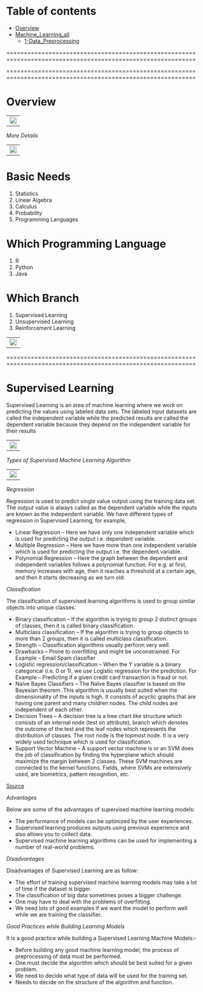 
Table of contents
=================

<!--ts-->
   * [Overview ](https://github.com/Laudarisd/Deep-learning-and-ML-preparation)
   * [Machine_Learning_all](https://github.com/Laudarisd/Deep-learning-and-ML-preparation/tree/main/src)
      * [1-Data_Preprocessing](https://github.com/Laudarisd/Deep-learning-and-ML-preparation/tree/main/src/Machine_Learning_all)
<!--te-->



============================================================================================================

============================================================================================================


Overview
================================================



<table border="0">
   <tr>
      <td>
      <img src="./src/img/1.png" width="100%" />
      </td>
   </tr>
   </table>
   
   
   
*More Details*



<table border="0">
   <tr>
      <td>
      <img src="./src/img/2.png" width="100%" />
      </td>
   </tr>
   </table>


# Basic Needs #

1. Statistics
2. Linear Algebra
3. Calculus
4. Probability
5. Programming Languages


# Which Programming Language #

1. R
2. Python
3. Java

# Which Branch #

1. Supervised Learning
2. Unsupervised Learning
3. Reinforcement Learning


<table border="0">
   <tr>
      <td>
      <img src="./src/img/3.png" width="100%" />
      </td>
   </tr>
   </table>


============================================================================================================
   
# Supervised Learning #


Supervised Learning is an area of machine learning where we work on predicting the values using labeled data sets. The labeled input datasets are called the independent variable while the predicted results are called the dependent variable because they depend on the independent variable for their results


<table border="0">
   <tr>
      <td>
      <img src="./src/img/4.jpg" width="100%" />
      </td>
   </tr>
   </table>

   

   
*Types of Supervised Machine Learning Algorithm*


   <table border="0">
   <tr>
      <td>
      <img src="./src/img/5.png" width="100%" />
      </td>
   </tr>
   </table>
   
   
*Regression*


Regression is used to predict single value output using the training data set. The output value is always called as the dependent variable while the inputs are known as the independent variable. We have different types of regression in Supervised Learning, for example,

- Linear Regression – Here we have only one independent variable which is used for predicting the output i.e. dependent variable.
- Multiple Regression – Here we have more than one independent variable which is used for predicting the output i.e. the dependent variable.
- Polynomial Regression – Here the graph between the dependent and independent variables follows a polynomial function. For e.g. at first, memory increases with age, then it reaches a threshold at a certain age, and then it starts decreasing as we turn old.


*Classification*

The classification of supervised learning algorithms is used to group similar objects into unique classes.

- Binary classification – If the algorithm is trying to group 2 distinct groups of classes, then it is called binary classification.
- Multiclass classification – If the algorithm is trying to group objects to more than 2 groups, then it is called multiclass classification.
- Strength – Classification algorithms usually perform very well.
- Drawbacks – Prone to overfitting and might be unconstrained. For Example – Email Spam classifier
- Logistic regression/classification – When the Y variable is a binary categorical (i.e. 0 or 1), we use Logistic regression for the prediction. For Example – Predicting if a given credit card transaction is fraud or not.
- Naïve Bayes Classifiers – The Naïve Bayes classifier is based on the Bayesian theorem. This algorithm is usually best suited when the dimensionality of the inputs is high. It consists of acyclic graphs that are having one parent and many children nodes. The child nodes are independent of each other.
- Decision Trees – A decision tree is a tree chart like structure which consists of an internal node (test on attribute), branch which denotes the outcome of the test and the leaf nodes which represents the distribution of classes. The root node is the topmost node. It is a very widely used technique which is used for classification.
- Support Vector Machine – A support vector machine is or an SVM does the job of classification by finding the hyperplane which should maximize the margin between 2 classes. These SVM machines are connected to the kernel functions. Fields, where SVMs are extensively used, are biometrics, pattern recognition, etc.

[Source](https://laptrinhx.com/what-is-supervised-learning-1587450103/)



*Advantages*


Below are some of the advantages of supervised machine learning models:

- The performance of models can be optimized by the user experiences.
- Supervised learning produces outputs using previous experience and also allows you to collect data.
- Supervised machine learning algorithms can be used for implementing a number of real-world problems.


*Disadvantages*

Disadvantages of Supervised Learning are as follow:

- The effort of training supervised machine learning models may take a lot of time if the dataset is bigger.
- The classification of big data sometimes poses a bigger challenge.
- One may have to deal with the problems of overfitting.
- We need lots of good examples if we want the model to perform well while we are training the classifier.




*Good Practices while Building Learning Models*


It is a good practice while building a Supervised Learning Machine Models:-

- Before building any good machine learning model, the process of preprocessing of data must be performed.
- One must decide the algorithm which should be best suited for a given problem.
- We need to decide what type of data will be used for the training set.
- Needs to decide on the structure of the algorithm and function.







